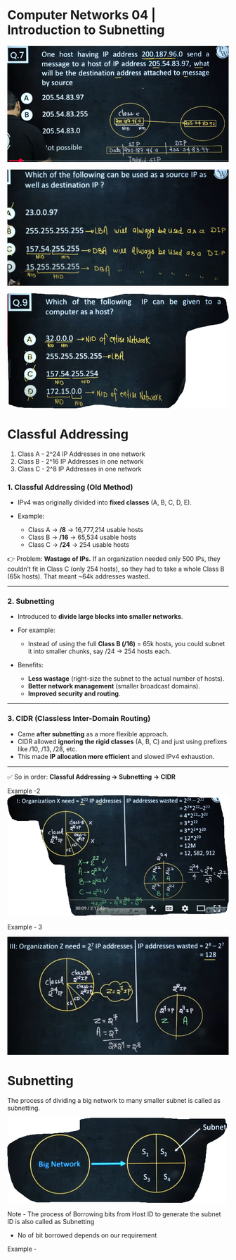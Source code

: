 # Computer Networks 04 | Introduction to Subnetting

![alt text](image-38.png)

![alt text](image-39.png)

![alt text](image-40.png)

# Classful Addressing
1. Class A - 2^24 IP Addresses in one network
2. Class B - 2^16 IP Addresses in one network
3. Class C - 2^8 IP Addresses in one network



### 1. **Classful Addressing (Old Method)**

* IPv4 was originally divided into **fixed classes** (A, B, C, D, E).
* Example:

  * Class A → **/8** → 16,777,214 usable hosts
  * Class B → **/16** → 65,534 usable hosts
  * Class C → **/24** → 254 usable hosts

👉 Problem: **Wastage of IPs.**
If an organization needed only 500 IPs, they couldn’t fit in Class C (only 254 hosts), so they had to take a whole Class B (65k hosts). That meant \~64k addresses wasted.

---

### 2. **Subnetting**

* Introduced to **divide large blocks into smaller networks**.
* For example:

  * Instead of using the full **Class B (/16)** = 65k hosts, you could subnet it into smaller chunks, say /24 → 254 hosts each.
* Benefits:

  * **Less wastage** (right-size the subnet to the actual number of hosts).
  * **Better network management** (smaller broadcast domains).
  * **Improved security and routing**.

---

### 3. **CIDR (Classless Inter-Domain Routing)**

* Came **after subnetting** as a more flexible approach.
* CIDR allowed **ignoring the rigid classes** (A, B, C) and just using prefixes like /10, /13, /28, etc.
* This made **IP allocation more efficient** and slowed IPv4 exhaustion.

---

✅ So in order:
**Classful Addressing → Subnetting → CIDR**


Example -2
![alt text](image-42.png)

Example - 3

![alt text](image-41.png)

# Subnetting
The process of dividing a big network to many smaller subnet is called as subnetting.

![alt text](image-43.png)

Note - The process of Borrowing bits from Host ID to generate the subnet ID is also called as Subnetting
* No of bit borrowed depends on our requirement

Example - 
